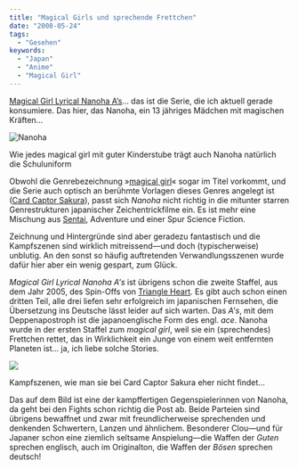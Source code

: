 ```yaml
---
title: "Magical Girls und sprechende Frettchen"
date: "2008-05-24"
tags:
  - "Gesehen"
keywords:
  - "Japan"
  - "Anime"
  - "Magical Girl"
---
```


[Magical Girl Lyrical Nanoha A’s](http://www.nanoha.com/archive2/index.html)… das ist die Serie, die ich aktuell gerade konsumiere. Das hier, das Nanoha, ein 13 jähriges Mädchen mit magischen Kräften…

![Nanoha](/images/codecandies/vlcsnap-2708883.jpg)

Wie jedes magical girl mit guter Kinderstube trägt auch Nanoha natürlich die Schuluniform

Obwohl die Genrebezeichnung »[magical girl](http://de.wikipedia.org/wiki/Magical_Girl)« sogar im Titel vorkommt, und die Serie auch optisch an berühmte Vorlagen dieses Genres angelegt ist ([Card Captor Sakura](http://de.wikipedia.org/wiki/Card_Captor_Sakura)), passt sich _Nanoha_ nicht richtig in die mitunter starren Genrestrukturen japanischer Zeichentrickfilme ein. Es ist mehr eine Mischung aus [Sentai](http://de.wikipedia.org/wiki/Sentai), Adventure und einer Spur Science Fiction.

Zeichnung und Hintergründe sind aber geradezu fantastisch und die Kampfszenen sind wirklich mitreissend—und doch (typischerweise) unblutig. An den sonst so häufig auftretenden Verwandlungsszenen wurde dafür hier aber ein wenig gespart, zum Glück.

_Magical Girl Lyrical Nanoha A's_ ist übrigens schon die zweite Staffel, aus dem Jahr 2005, des Spin-Offs von [Triangle Heart](http://en.wikipedia.org/wiki/Triangle_Heart). Es gibt auch schon einen dritten Teil, alle drei liefen sehr erfolgreich im japanischen Fernsehen, die Übersetzung ins Deutsche lässt leider auf sich warten. Das _A's_, mit dem Deppenapostroph ist die japanoenglische Form des engl. _ace_. Nanoha wurde in der ersten Staffel zum _magical girl_, weil sie ein (sprechendes) Frettchen rettet, das in Wirklichkeit ein Junge von einem weit entfernten Planeten ist… ja, ich liebe solche Stories.

![](/images/codecandies/ZZ7F3AA87B.jpg)

Kampfszenen, wie man sie bei Card Captor Sakura eher nicht findet…

Das auf dem Bild ist eine der kampffertigen Gegenspielerinnen von Nanoha, da geht bei den Fights schon richtig die Post ab. Beide Parteien sind übrigens bewaffnet und zwar mit freundlicherweise sprechenden und denkenden Schwertern, Lanzen und ähnlichem. Besonderer Clou—und für Japaner schon eine ziemlich seltsame Anspielung—die Waffen der _Guten_ sprechen englisch, auch im Originalton, die Waffen der _Bösen_ sprechen deutsch!
